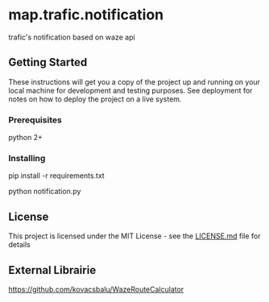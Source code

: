 # map.trafic.notification

trafic's notification based on waze api

## Getting Started

These instructions will get you a copy of the project up and running on your local machine for development and testing purposes. See deployment for notes on how to deploy the project on a live system.

### Prerequisites

python 2+


### Installing

pip install -r requirements.txt

python notification.py

## License

This project is licensed under the MIT License - see the [LICENSE.md](LICENSE.md) file for details

## External Librairie

https://github.com/kovacsbalu/WazeRouteCalculator
